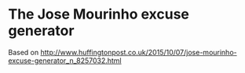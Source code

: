# The Jose Mourinho excuse generator

Based on http://www.huffingtonpost.co.uk/2015/10/07/jose-mourinho-excuse-generator_n_8257032.html
